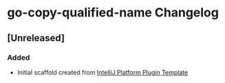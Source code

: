 <!-- Keep a Changelog guide -> https://keepachangelog.com -->

# go-copy-qualified-name Changelog

## [Unreleased]
### Added
- Initial scaffold created from [IntelliJ Platform Plugin Template](https://github.com/JetBrains/intellij-platform-plugin-template)
